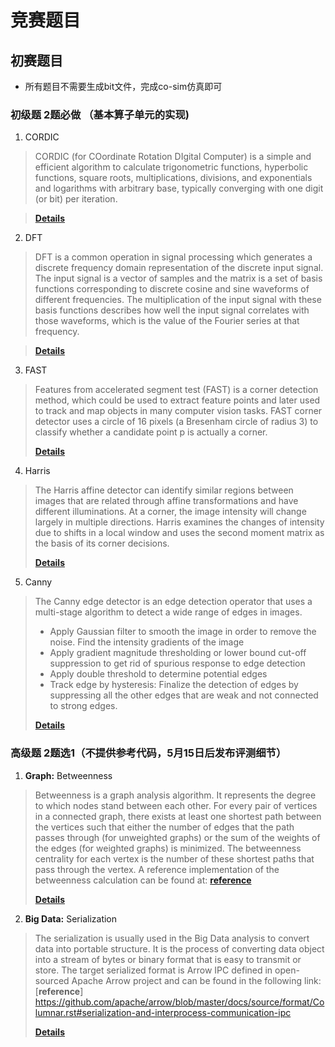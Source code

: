 # 竞赛题目

## **初赛题目**
- 所有题目不需要生成bit文件，完成co-sim仿真即可

### 初级题 2题必做 （基本算子单元的实现)

1. CORDIC

  > CORDIC (for COordinate Rotation DIgital Computer) is a simple and efficient algorithm to calculate trigonometric functions, hyperbolic functions, square roots, multiplications, divisions, and exponentials and logarithms with arbitrary base, typically converging with one digit (or bit) per iteration.

  >
  > [**Details**](https://github.com/Jinyang-Guo/CCC/tree/main/problems/CORDIC)


2. DFT

  > DFT is a common operation in signal processing which generates a discrete frequency domain representation of the discrete input signal. The input signal is a vector of samples and the matrix is a set of basis functions corresponding to discrete cosine and sine waveforms of different frequencies. The multiplication of the input signal with these basis functions describes how well the input signal correlates with those waveforms, which is the value of the Fourier series at that frequency.


  >
  > [**Details**](https://github.com/Jinyang-Guo/CCC/tree/main/problems/DFT)

3. FAST

  > Features from accelerated segment test (FAST) is a corner detection method, which could be used to extract feature points and later used to track and map objects in many computer vision tasks. FAST corner detector uses a circle of 16 pixels (a Bresenham circle of radius 3) to classify whether a candidate point p is actually a corner. 
  >
  > [**Details**](https://github.com/Jinyang-Guo/CCC/tree/main/problems/FAST)

4. Harris

  > The Harris affine detector can identify similar regions between images that are related through affine transformations and have different illuminations. At a corner, the image intensity will change largely in multiple directions. Harris examines the changes of intensity due to shifts in a local window and uses the second moment matrix as the basis of its corner decisions.
  >
  > [**Details**](https://github.com/Jinyang-Guo/CCC/tree/main/problems/Harris)

5. Canny

  > The Canny edge detector is an edge detection operator that uses a multi-stage algorithm to detect a wide range of edges in images. 
  > + Apply Gaussian filter to smooth the image in order to remove the noise. Find the intensity gradients of the image
  > + Apply gradient magnitude thresholding or lower bound cut-off suppression to get rid of spurious response to edge detection
  > + Apply double threshold to determine potential edges
  > + Track edge by hysteresis: Finalize the detection of edges by suppressing all the other edges that are weak and not connected to strong edges.
  >
  > [**Details**](https://github.com/Jinyang-Guo/CCC/tree/main/problems/Canny)


### 高级题 2题选1（不提供参考代码，5月15日后发布评测细节）

1. **Graph:** Betweenness
  
  > Betweenness is a graph analysis algorithm. It represents the degree to which nodes stand between each other. For every pair of vertices in a connected graph, there exists at least one shortest path between the vertices such that either the number of edges that the path passes through (for unweighted graphs) or the sum of the weights of the edges (for weighted graphs) is minimized. The betweenness centrality for each vertex is the number of these shortest paths that pass through the vertex.
  > A reference implementation of the betweenness calculation can be found at: [**reference**](https://gitenterprise.xilinx.com/qianqiao/ccc2021/blob/main/problems/betweenness/test.cpp#L84)
  >
  > [**Details**](https://github.com/Jinyang-Guo/CCC/tree/main/problems/betweenness)

2. **Big Data:** Serialization

  > The serialization is usually used in the Big Data analysis to convert data into portable structure. It is the process of converting data object into a stream of bytes or binary format that is easy to transmit or store. The target serialized format is Arrow IPC defined in open-sourced Apache Arrow project and can be found in the following link: [**reference**] https://github.com/apache/arrow/blob/master/docs/source/format/Columnar.rst#serialization-and-interprocess-communication-ipc
  >
  > [**Details**](https://github.com/Jinyang-Guo/CCC/tree/main/problems/serialization)



<!--

!-->  

